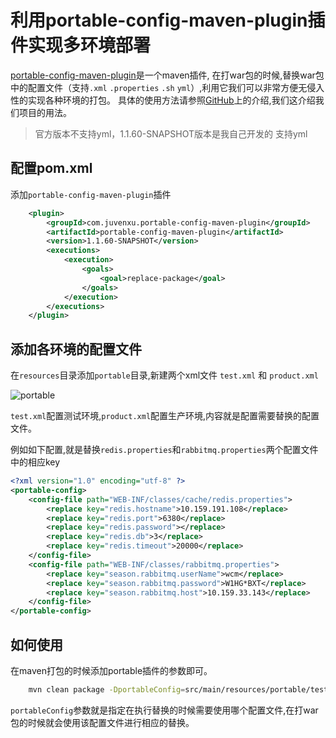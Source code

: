 # 利用portable-config-maven-plugin插件实现多环境部署

[portable-config-maven-plugin](https://github.com/juven/portable-config-maven-plugin)是一个maven插件,
在打war包的时候,替换war包中的配置文件（支持`.xml` `.properties` `.sh` `yml`）,利用它我们可以非常方便无侵入性的实现各种环境的打包。
具体的使用方法请参照[GitHub](https://github.com/juven/portable-config-maven-plugin)上的介绍,我们这介绍我们项目的用法。

> 官方版本不支持yml，1.1.60-SNAPSHOT版本是我自己开发的 支持yml

## 配置pom.xml

添加`portable-config-maven-plugin`插件

```xml
    <plugin>
        <groupId>com.juvenxu.portable-config-maven-plugin</groupId>
        <artifactId>portable-config-maven-plugin</artifactId>
        <version>1.1.60-SNAPSHOT</version>
        <executions>
            <execution>
                <goals>
                    <goal>replace-package</goal>
                </goals>
            </execution>
        </executions>
    </plugin>
```

## 添加各环境的配置文件

在`resources`目录添加`portable`目录,新建两个xml文件 `test.xml` 和 `product.xml`

![portable](images/portable.png)

`test.xml`配置测试环境,`product.xml`配置生产环境,内容就是配置需要替换的配置文件。

例如如下配置,就是替换`redis.properties`和`rabbitmq.properties`两个配置文件中的相应key

```xml
<?xml version="1.0" encoding="utf-8" ?>
<portable-config>
    <config-file path="WEB-INF/classes/cache/redis.properties">
        <replace key="redis.hostname">10.159.191.108</replace>
        <replace key="redis.port">6380</replace>
        <replace key="redis.password"></replace>
        <replace key="redis.db">3</replace>
        <replace key="redis.timeout">20000</replace>
    </config-file>
    <config-file path="WEB-INF/classes/rabbitmq.properties">
        <replace key="season.rabbitmq.userName">wcm</replace>
        <replace key="season.rabbitmq.password">W1HG*BXT</replace>
        <replace key="season.rabbitmq.host">10.159.33.143</replace>
    </config-file>
</portable-config>
```

## 如何使用

在maven打包的时候添加portable插件的参数即可。

```bash
    mvn clean package -DportableConfig=src/main/resources/portable/test.xml
```

`portableConfig`参数就是指定在执行替换的时候需要使用哪个配置文件,在打war包的时候就会使用该配置文件进行相应的替换。



